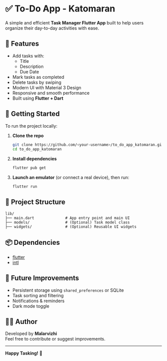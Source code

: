 # ✅ To-Do App - Katomaran

A simple and efficient **Task Manager Flutter App** built to help users organize their day-to-day activities with ease.

## 📱 Features

- Add tasks with:
  - Title
  - Description
  - Due Date
- Mark tasks as completed
- Delete tasks by swiping
- Modern UI with Material 3 Design
- Responsive and smooth performance
- Built using **Flutter + Dart**

## 🚀 Getting Started

To run the project locally:

1. **Clone the repo**  
   ```bash
   git clone https://github.com/<your-username>/to_do_app_katomaran.git
   cd to_do_app_katomaran
   ```

2. **Install dependencies**  
   ```bash
   flutter pub get
   ```

3. **Launch an emulator** (or connect a real device), then run:  
   ```bash
   flutter run
   ```

## 📂 Project Structure

```plaintext
lib/
├── main.dart              # App entry point and main UI
├── models/                # (Optional) Task model class
├── widgets/               # (Optional) Reusable UI widgets
```

## 📦 Dependencies

- [flutter](https://pub.dev/packages/flutter)
- [intl](https://pub.dev/packages/intl)

## 🧪 Future Improvements

- Persistent storage using `shared_preferences` or SQLite
- Task sorting and filtering
- Notifications & reminders
- Dark mode toggle

## 👩‍💻 Author

Developed by **Malarvizhi**  
Feel free to contribute or suggest improvements.

---

**Happy Tasking!** 🎯
